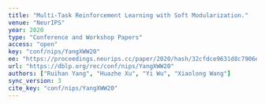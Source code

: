```yaml
---
title: "Multi-Task Reinforcement Learning with Soft Modularization."
venue: "NeurIPS"
year: 2020
type: "Conference and Workshop Papers"
access: "open"
key: "conf/nips/YangXWW20"
ee: "https://proceedings.neurips.cc/paper/2020/hash/32cfdce9631d8c7906e8e9d6e68b514b-Abstract.html"
url: "https://dblp.org/rec/conf/nips/YangXWW20"
authors: ["Ruihan Yang", "Huazhe Xu", "Yi Wu", "Xiaolong Wang"]
sync_version: 3
cite_key: "conf/nips/YangXWW20"
---
```

